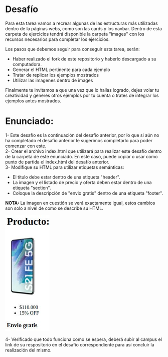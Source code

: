 # Desafío

Para esta tarea vamos a recrear algunas de las estructuras más utilizadas dentro de la páginas webs, como son las cards y los navbar. Dentro de esta carpeta de ejercicios tendrá disponible la carpeta "images" con los recursos necesarios para completar los ejercicios.

Los pasos que debemos seguir para conseguir esta tarea, serán:

- Haber realizado el fork de este repositorio y haberlo descargado a su computadora.
- Generar el HTML pertinente para cada ejemplo
- Tratar de replicar los ejemplos mostrados
- Utilizar las imagenes dentro de images

Finalmente te invitamos a que una vez que lo hallas logrado, dejes volar tu creatividad y generes otros ejemplos por tu cuenta o trates de integrar los ejemplos antes mostrados.

# Enunciado:
1- Este desafío es la continuación del desafío anterior, por lo que si aún no ha completado el desafío anterior le sugerimos completarlo para poder comenzar con este.\
2- Crear el archivo index.html que utilizará para realizar este desafío dentro de la carpeta de este enunciado. En este caso, puede copiar o usar como punto de partida el index.html del desafío anterior.\
3- Modifique su HTML para utilizar etiquetas semánticas:
- El título debe estar dentro de una etiqueta "header".
- La imagen y el listado de precio y oferta deben estar dentro de una etiqueta "section".
- Coloque la descripción de "envio gratis" dentro de una etiqueta "footer".

__NOTA:__ La imagen en cuestión se verá exactamente igual, estos cambios son solo a nivel de como se describe su HTML.

![ejercicio_3](ejercicio_3.jpg)


4- Verificado que todo funciona como se espera, deberá subir al campus el link de su respositorio en el desafio correspondiente para así concluir la realización del mismo.

